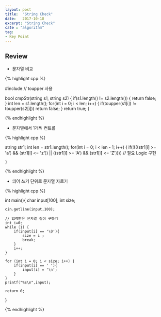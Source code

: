 ```yaml
---
layout: post
title:  "String Check"
date:   2017-10-18
excerpt: "String Check"
cate : "algorithm"
tag:
- Key Point
---
```


## Review

* 문자열 비교

{% highlight cpp %}

#include <cstring> // toupper 사용

 bool cmpStr(string s1, string s2) {
    if(s1.length() != s2.length()) {
        return false;
    }
    int len = s1.length();
    for(int i = 0; i < len; i++) {
        if(toupper(s1[i]) != toupper(s2[i]))
            return false;
    }
    return true;
 }
 
{% endhighlight %}


* 문자열에서 1개씩 컨트롤

{% highlight cpp %}

 string str1;
 int len = str1.length();
    for(int i = 0; i < len - 1; i++) {
        if(!(((str1[i] >= 'a') && (str1[i] <= 'z')) || 
	    ((str1[i] >= 'A') && (str1[i] <= 'Z'))))
	 // 필요 Logic 구현

	}

{% endhighlight %}


*  띄어 쓰기 단위로 문자열 자르기

{% highlight cpp %}

int main(){
    char input[100];
    int size;
    
    cin.getline(input,100);
    
    // 입력받은 문자열 길이 구하기
    int i=0;
    while (1) {
        if(input[i] == '\0'){
            size = i ;
            break;
        }
        i++;
    }
    
    for (int i = 0; i < size; i++) {
        if(input[i] == ' '){
            input[i] = '\n';
        }
    }
    printf("%s\n",input);
    
    return 0;
}

{% endhighlight %}
